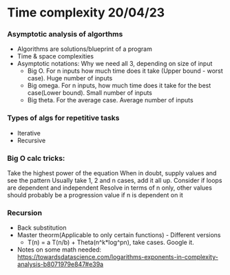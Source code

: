 # Time complexity 20/04/23

### Asymptotic analysis of algorthms

- Algorithms are solutions/blueprint of a program
- Time & space complexities
- Asymptotic notations: Why we need all 3, depending on size of input
  - Big O. For n inputs how much time does it take (Upper bound - worst case). Huge number of inputs
  - Big omega. For n inputs, how much time does it take for the best case(Lower bound). Small number of inputs
  - Big theta. For the average case. Average number of inputs

### Types of algs for repetitive tasks

- Iterative
- Recursive

### Big O calc tricks:

Take the highest power of the equation
When in doubt, supply values and see the pattern
Usually take 1, 2 and n cases, add it all up.
Consider if loops are dependent and independent
Resolve in terms of n only, other values should probably be a progression value if n is dependent on it

### Recursion

- Back substitution
- Master theorm(Applicable to only certain functions) - Different versions
  - T(n) = a T(n/b) + Theta(n^k\*log^pn), take cases. Google it.
- Notes on some math needed:
  https://towardsdatascience.com/logarithms-exponents-in-complexity-analysis-b8071979e847#e39a
